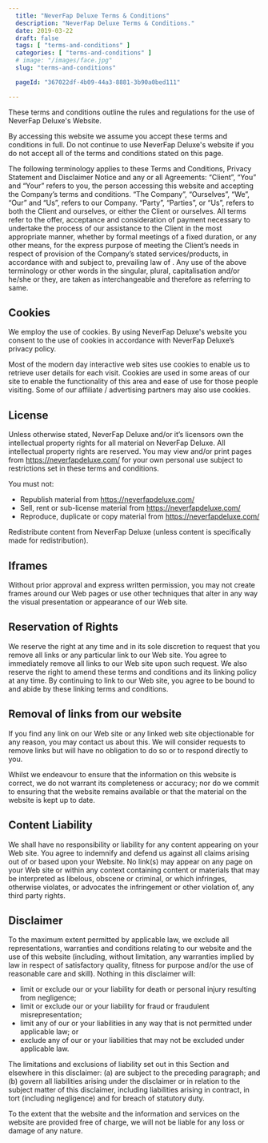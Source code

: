 ```yaml
---
  title: "NeverFap Deluxe Terms & Conditions"
  description: "NeverFap Deluxe Terms & Conditions."
  date: 2019-03-22
  draft: false
  tags: [ "terms-and-conditions" ]
  categories: [ "terms-and-conditions" ]
  # image: "/images/face.jpg"
  slug: "terms-and-conditions"

  pageId: "367022df-4b09-44a3-8881-3b90a0bed111"

---
```


These terms and conditions outline the rules and regulations for the use of NeverFap Deluxe's Website.

By accessing this website we assume you accept these terms and conditions in full. Do not continue to use NeverFap Deluxe's website if you do not accept all of the terms and conditions stated on this page.

The following terminology applies to these Terms and Conditions, Privacy Statement and Disclaimer Notice and any or all Agreements: “Client”, “You” and “Your” refers to you, the person accessing this website and accepting the Company’s terms and conditions. “The Company”, “Ourselves”, “We”, “Our” and “Us”, refers to our Company. “Party”, “Parties”, or “Us”, refers to both the Client and ourselves, or either the Client or ourselves. All terms refer to the offer, acceptance and consideration of payment necessary to undertake the process of our assistance to the Client in the most appropriate manner, whether by formal meetings of a fixed duration, or any other means, for the express purpose of meeting the Client’s needs in respect of provision of the Company’s stated services/products, in accordance with and subject to, prevailing law of . Any use of the above terminology or other words in the singular, plural, capitalisation and/or he/she or they, are taken as interchangeable and therefore as referring to same.

## Cookies

We employ the use of cookies. By using NeverFap Deluxe's website you consent to the use of cookies in accordance with NeverFap Deluxe’s privacy policy.

Most of the modern day interactive web sites use cookies to enable us to retrieve user details for each visit. Cookies are used in some areas of our site to enable the functionality of this area and ease of use for those people visiting. Some of our affiliate / advertising partners may also use cookies.

## License

Unless otherwise stated, NeverFap Deluxe and/or it’s licensors own the intellectual property rights for all material on NeverFap Deluxe. All intellectual property rights are reserved. You may view and/or print pages from https://neverfapdeluxe.com/ for your own personal use subject to restrictions set in these terms and conditions.

You must not:

- Republish material from https://neverfapdeluxe.com/
- Sell, rent or sub-license material from https://neverfapdeluxe.com/
- Reproduce, duplicate or copy material from https://neverfapdeluxe.com/

Redistribute content from NeverFap Deluxe (unless content is specifically made for redistribution).

<!--
## User Comments

<ol>
  <li>This Agreement shall begin on the date hereof.</li>
  <li>Certain parts of this website offer the opportunity for users to post and exchange opinions, information,
  material and data ('Comments') in areas of the website. NeverFap Deluxe does not screen, edit, publish
  or review Comments prior to their appearance on the website and Comments do not reflect the views or
  opinions ofNeverFap Deluxe, its agents or affiliates. Comments reflect the view and opinion of the
  person who posts such view or opinion. To the extent permitted by applicable laws NeverFap Deluxeshall
  not be responsible or liable for the Comments or for any loss cost, liability, damages or expenses caused
  and or suffered as a result of any use of and/or posting of and/or appearance of the Comments on this
  website.</li>
  <li>NeverFap Deluxereserves the right to monitor all Comments and to remove any Comments which it considers
  in its absolute discretion to be inappropriate, offensive or otherwise in breach of these Terms and Conditions.</li>
  <li>You warrant and represent that:
    <ol>
      <li>You are entitled to post the Comments on our website and have all necessary licenses and consents to
          do so;</li>
      <li>The Comments do not infringe any intellectual property right, including without limitation copyright,
        patent or trademark, or other proprietary right of any third party;</li>
      <li>The Comments do not contain any defamatory, libelous, offensive, indecent or otherwise unlawful material
        or material which is an invasion of privacy</li>
      <li>The Comments will not be used to solicit or promote business or custom or present commercial activities
        or unlawful activity.</li>
      </ol>
    </li>
  <li>You hereby grant to <strong>NeverFap Deluxe</strong> a non-exclusive royalty-free license to use, reproduce,
  edit and authorize others to use, reproduce and edit any of your Comments in any and all forms, formats
  or media.</li>
</ol>

## Hyperlinking to our Content

<ol>
  <li>The following organizations may link to our Web site without prior written approval:
    <ol>
    <li>Government agencies;</li>
    <li>Search engines;</li>
    <li>News organizations;</li>
    <li>Online directory distributors when they list us in the directory may link to our Web site in the same
      manner as they hyperlink to the Web sites of other listed businesses; and</li>
    <li>Systemwide Accredited Businesses except soliciting non-profit organizations, charity shopping malls,
      and charity fundraising groups which may not hyperlink to our Web site.</li>
    </ol>
  </li>
</ol>
<ol start="2">
  <li>These organizations may link to our home page, to publications or to other Web site information so long
    as the link: (a) is not in any way misleading; (b) does not falsely imply sponsorship, endorsement or
    approval of the linking party and its products or services; and (c) fits within the context of the linking
    party's site.
  </li>
  <li>We may consider and approve in our sole discretion other link requests from the following types of organizations:
    <ol>
      <li>commonly-known consumer and/or business information sources such as Chambers of Commerce, American
        Automobile Association, AARP and Consumers Union;</li>
      <li>dot.com community sites;</li>
      <li>associations or other groups representing charities, including charity giving sites,</li>
      <li>online directory distributors;</li>
      <li>internet portals;</li>
      <li>accounting, law and consulting firms whose primary clients are businesses; and</li>
      <li>educational institutions and trade associations.</li>
    </ol>
  </li>
</ol>

We will approve link requests from these organizations if we determine that: (a) the link would not reflect unfavorably on us or our accredited businesses (for example, trade associations or other organizations representing inherently suspect types of business, such as work-at-home opportunities, shall not be allowed to link); (b)the organization does not have an unsatisfactory record with us; (c) the benefit to us from the visibility associated with the hyperlink outweighs the absence of <?=$companyName?>; and (d) where the link is in the context of general resource information or is otherwise consistent with editorial content in a newsletter or similar product furthering the mission of the organization.

These organizations may link to our home page, to publications or to other Web site information so long as the link: (a) is not in any way misleading; (b) does not falsely imply sponsorship, endorsement or approval of the linking party and it products or services; and (c) fits within the context of the linking party's
site.

If you are among the organizations listed in paragraph 2 above and are interested in linking to our website, you must notify us by sending an e-mail to <a href="mailto:admin@neverfapdeluxe.com" title="send an email to admin@neverfapdeluxe.com">admin@neverfapdeluxe.com</a>.
Please include your name, your organization name, contact information (such as a phone number and/or e-mail address) as well as the URL of your site, a list of any URLs from which you intend to link to our Web site, and a list of the URL(s) on our site to which you would like to link. Allow 2-3 weeks for a response.

Approved organizations may hyperlink to our Web site as follows:

<ol>
  <li>By use of our corporate name; or</li>
  <li>By use of the uniform resource locator (Web address) being linked to; or</li>
  <li>By use of any other description of our Web site or material being linked to that makes sense within the
    context and format of content on the linking party's site.</li>
</ol>

No use of NeverFap Deluxe’s logo or other artwork will be allowed for linking absent a trademark license
agreement.
 -->


## Iframes

Without prior approval and express written permission, you may not create frames around our Web pages or use other techniques that alter in any way the visual presentation or appearance of our Web site.


## Reservation of Rights

We reserve the right at any time and in its sole discretion to request that you remove all links or any particular link to our Web site. You agree to immediately remove all links to our Web site upon such request. We also reserve the right to amend these terms and conditions and its linking policy at any time. By continuing
to link to our Web site, you agree to be bound to and abide by these linking terms and conditions.


## Removal of links from our website

If you find any link on our Web site or any linked web site objectionable for any reason, you may contact us about this. We will consider requests to remove links but will have no obligation to do so or to respond directly to you.

Whilst we endeavour to ensure that the information on this website is correct, we do not warrant its completeness or accuracy; nor do we commit to ensuring that the website remains available or that the material on the website is kept up to date.


## Content Liability

We shall have no responsibility or liability for any content appearing on your Web site. You agree to indemnify and defend us against all claims arising out of or based upon your Website. No link(s) may appear on any page on your Web site or within any context containing content or materials that may be interpreted as
libelous, obscene or criminal, or which infringes, otherwise violates, or advocates the infringement or other violation of, any third party rights.


## Disclaimer

To the maximum extent permitted by applicable law, we exclude all representations, warranties and conditions relating to our website and the use of this website (including, without limitation, any warranties implied by law in respect of satisfactory quality, fitness for purpose and/or the use of reasonable care and skill). Nothing in this disclaimer will:


- limit or exclude our or your liability for death or personal injury resulting from negligence;
- limit or exclude our or your liability for fraud or fraudulent misrepresentation;
- limit any of our or your liabilities in any way that is not permitted under applicable law; or
- exclude any of our or your liabilities that may not be excluded under applicable law.


The limitations and exclusions of liability set out in this Section and elsewhere in this disclaimer: (a) are subject to the preceding paragraph; and (b) govern all liabilities arising under the disclaimer or in relation to the subject matter of this disclaimer, including liabilities arising in contract, in tort (including negligence) and for breach of statutory duty.

To the extent that the website and the information and services on the website are provided free of charge, we will not be liable for any loss or damage of any nature.


<!--
## Credit & Contact Information

This Terms and conditions page was created at <a style="color:inherit;text-decoration:none;cursor:text;"
  href="https://termsandconditionstemplate.com">termsandconditionstemplate.com</a> generator. If you have
any queries regarding any of our terms, please contact us.
		 -->



